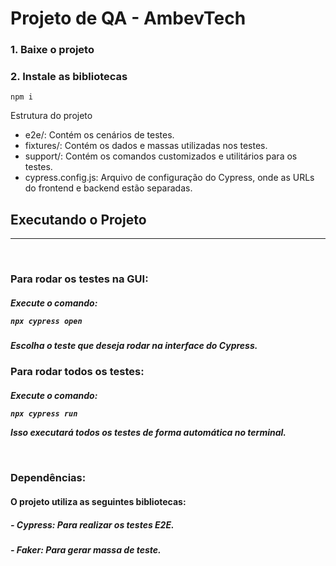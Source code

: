# Projeto de QA - AmbevTech

### 1. Baixe o projeto
### 2. Instale as bibliotecas

```code
npm i
```

Estrutura do projeto
- e2e/: Contém os cenários de testes.
- fixtures/: Contém os dados e massas utilizadas nos testes.
- support/: Contém os comandos customizados e utilitários para os testes.
- cypress.config.js: Arquivo de configuração do Cypress, onde as URLs do frontend e backend estão separadas.

## Executando o Projeto
<hr><br>

### Para rodar os testes na GUI:
<h5>Execute o comando:

```code
npx cypress open
```
<h5>Escolha o teste que deseja rodar na interface do Cypress.

<br>

### Para rodar todos os testes:
<h5>Execute o comando:

```code
npx cypress run
````
Isso executará todos os testes de forma automática no terminal.

<br>

### Dependências:
<h4>O projeto utiliza as seguintes bibliotecas:

<h5>- Cypress: Para realizar os testes E2E.
<h5>- Faker: Para gerar massa de teste.